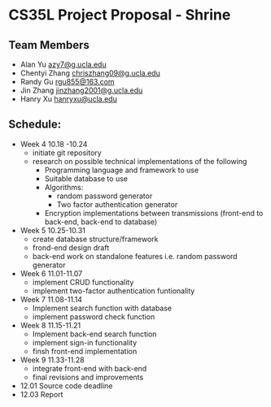 # CS35L Project Proposal - Shrine

## Team Members

- Alan Yu [azy7@g.ucla.edu](mailto:azy7@g.ucla.edu)
- Chentyi Zhang [chriszhang09@g.ucla.edu](mailto:chriszhang09@g.ucla.edu)
- Randy Gu [rgu855@163.com](mailto:rgu855@163.com)
- Jin Zhang [jinzhang2001@g.ucla.edu](mailto:jinzhang2001@g.ucla.edu)
- Hanry Xu [hanryxu@ucla.edu](mailto:hanryxu@ucla.edu)

## Schedule:

- Week 4 10.18 -10.24
  - initiate git repository
  - research on possible technical implementations of the following
    - Programming language and framework to use
    - Suitable database to use
    - Algorithms:
      - random password generator
      - Two factor authentication generator
    - Encryption implementations between transmissions (front-end to back-end, back-end to database)
- Week 5 10.25-10.31
  - create database structure/framework
  - frond-end design draft
  - back-end work on standalone features i.e. random password generator
- Week 6 11.01-11.07
  - implement CRUD functionality
  - implement two-factor authentication funtionality
- Week 7 11.08-11.14
  - Implement search function with database
  - implement password check function
- Week 8 11.15-11.21
  - Implement back-end search function
  - implement sign-in functionality
  - finsh front-end implementation
- Week 9 11.33-11.28
  - integrate front-end with back-end
  - final revisions and improvements
- 12.01 Source code deadline
- 12.03 Report